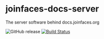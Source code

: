 # joinfaces-docs-server
The server software behind docs.joinfaces.org

![GitHub release](https://img.shields.io/github/release/joinfaces/joinfaces-docs-server.svg)
[![Build Status](https://travis-ci.org/joinfaces/joinfaces-docs-server.svg?branch=master)](https://travis-ci.org/joinfaces/joinfaces-docs-server)
